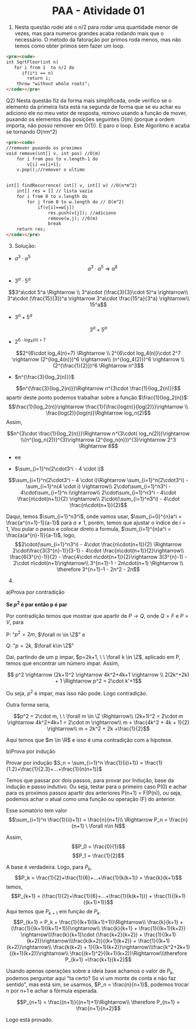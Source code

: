 # <center> PAA - Atividade 01


1. Nesta questão rodei até o n/2 para rodar uma quantidade menor de vezes, mas para numeros grandes acaba rodando mais que o necessário. O método da fatoração por primos roda menos, mas não temos como obter primos sem fazer um loop.
   
```html
<pre><code>
int SqrtFloor(int n)
   for i from 1  to n/2 do
      if(i*i == n)
        return i;
    throw "without whole roots";
</code></pre>
```
Q2) Nesta questão fiz da forma mais simplificada, onde verifico se o elemento da primeira lista está na segunda de forma que se eu achar eu adiciono ele no meu vetor de resposta, removo usando a função de mover, puxando os elementos das posições seguintes O(m) (porque a ordem importa, não posso remover em O(1)). E paro o loop. Este Algoritmo é acaba se tornando O(nm^2)

```html
<pre><code>
//remover puxando os proximos
void remove(int[] v, int pos) //O(m)
    for i from pos to v.length-1 do
        v[i] =v[i+1];
    v.pop();//remover o ultimo


int[] findRecurrence( int[] v, int[] w) //O(n*m^2)
    int[] res = [] // lista vazia
    for i from 0 to v.length do 
        for j from 0 to w.length do // O(m^2)
            if(v[i]==w[j])
                res.push(v[j]); //adiciono
                remove(w,j); //O(m)
                break
    return res;
</code></pre>
```

3. Solução:
* $a^3\cdot a^5$
$$a^3\cdot a^5 \Rightarrow a^8$$

* $3^a\cdot 5^a$

$$3^a\cdot 5^a \Rightarrow  \\ 3^a\cdot (\frac{3}{3}\cdot 5)^a \rightarrow\\ 3^a\cdot (\frac{15}{3})^a \rightarrow 3^a\cdot \frac{15^a}{3^a} \rightarrow\\ 15^a$$

* $3^a + 5^a$

$$3^a + 5^a$$


* $2^{6\cdot log_4(n)+7}$

$$2^{6\cdot log_4(n)+7} \Rightarrow \\ 2^{6\cdot log_4(n)}\cdot 2^7 \rightarrow (2^{log_4(n)})^6 \rightarrow\\ (n^{log_4(2)})^6 \rightarrow \\
(2^{\frac{1}{2}})^6 \Rightarrow n^3$$


 * $n^{\frac{3}{log_2(n)}}$

$$n^{\frac{3}{log_2(n)}}\Rightarrow n^{3\cdot \frac{1}{log_2(n)}}$$
apartir deste ponto podemos trabalhar sobre a função $\frac{1}{log_2(n)}$:
$$\frac{1}{log_2(n)}\rightarrow \frac{1}{\frac{log(n)}{log(2)}}\rightarrow \\ \frac{log(2)}{log(n)}\Rightarrow log_n(2)$$
Assim,

$$n^{3\cdot \frac{1}{log_2(n)}}\Rightarrow n^{3\cdot( log_n(2))}\rightarrow \\(n^{log_n(2)})^{3}\rightarrow (2^{log_n(n)})^{3}\rightarrow 2^3 \Rightarrow 8$$

* ee

* $\sum_{i=1}^n(2\cdot3^i - 4 \cdot i)$

$$\sum_{i=1}^n(2\cdot3^i - 4 \cdot i)\Rightarrow \sum_{i=1}^n(2\cdot3^i) - \sum_{i=1}^n(4 \cdot i) \rightarrow\\ 2\cdot\sum_{i=1}^n3^i - 4\cdot\sum_{i=1}^n i\rightarrow\\ 2\cdot\sum_{i=1}^n3^i - 4\cdot \frac{n\cdot(n+1)}{2} \rightarrow\\ 2\cdot(\sum_{i=1}^n3^i) - 4\cdot \frac{n\cdot(n+1)}{2}$$

Daqui, temos $\sum_{i=1}^n3^i$, onde vamos usar, $\sum_{i=0}^{n}a^i = \frac{a^{n+1}-1}{a-1}$ para $a\neq 1$, porém, temos que ajustar o indice de $i=1$, Vou pular o passo e colocar direto a formula, $\sum_{i=1}^{n}a^i = \frac{a(a^{n}-1)}{a-1}$, logo,
$$2\cdot(\sum_{i=1}^n3^i) - 4\cdot \frac{n\cdot(n+1)}{2} \Rightarrow 2\cdot\frac{3(3^{n}-1)}{3-1} - 4\cdot \frac{n\cdot(n+1)}{2}\rightarrow\\ \frac{6(3^{n}-1)}{2} - \frac{4\cdot n\cdot(n+1)}{2}\rightarrow 3(3^{n}-1) - 2\cdot n\cdot(n+1)\rightarrow\\ 3^{n+1}-1 - 2n\cdot(n+1) \Rightarrow \\ \therefore 3^{n+1}-1 - 2n^2 - 2n$$

4. 
a)Prova por contradição

**Se $p^2$ é par então p é par**

Por contradição temos que mostrar que apartir de $P\rightarrow Q$, onde $Q=F$ e $P=V$, para 

P: "$p^2 = 2m$, $\forall m \in \Z$" e

Q: "$p = 2k$, $\forall k\in \Z$"

Dai, partindo de um p impar, $p=2k+1, \ \ \forall k \in \Z$, aplicado em P, temos que encontrar um número impar. Assim,

$$ p^2 \rightarrow (2k+1)^2 \rightarrow 4k^2+4k+1 \rightarrow \\ 2(2k^+2k) + 1 \Rightarrow p^2 = 2\cdot k'+1$$

Ou seja, $p^2$ é impar, mas isso não pode. Logo contradição.

Outra forma seria,

$$p^2 = 2\cdot m, \ \ \forall m \in \Z \Rightarrow\\
(2k+1)^2 = 2\cdot m \rightarrow 4k^2+4k+1 = 2\cdot m \rightarrow\\ m = \frac{4k^2 + 4k + 1}{2} \rightarrow\\ m = 2k^2 + 2k +\frac{1}{2}$$

Aqui temos que $m \in \R$ e isso é uma contradição com a hipotese.



b)Prova por indução

Provar por indução $S_n = \sum_{i=1}^n  \frac{1}{i(i+1)} = \frac{1}{1.2}+\frac{1}{2.3}+...+\frac{1}{n(n+1)}$

Temos que passar por dois passos, para provar por Indução, base da indução e passo indutivo. Ou seja, testar para o primeiro caso P(0) e achar para os proximos passos apartir dos anteriores P(n+1) = F(P(n)), ou seja, podemos achar o atual como uma função ou operação (F) do anterior.

Esse somatório tem valor 
$$\sum_{i=1}^n \frac{1}{i(i+1)} = \frac{n}{n+1}\\ \Rightarrow P_n = \frac{n}{n+1} \ \forall n\in N$$

Assim,
$$P_0 = \frac{0}{1}$$
$$P_1 = \frac{1}{2}$$

A base é verdadeira. Logo, para $P_k$,
$$P_k = \frac{1}{2}+\frac{1}{6}+...+\frac{1}{k(k+1)} = \frac{k}{k+1}$$
temos,
$$P_{k+1} =  (\frac{1}{2}+\frac{1}{6}+...+\frac{1}{k(k+1)}) + \frac{1}{(k+1)((k+1)+1)}$$
Aqui temos que $P_{k+1}$ em função de $P_k$.
$$P_{k+1} =  P_k + \frac{1}{(k+1)((k+1)+1)}\Rightarrow\\ \frac{k}{k+1} + (\frac{1}{(k+1)((k+1)+1)})\rightarrow\\ \frac{k}{k+1} + \frac{1}{(k+1)(k+2)} \rightarrow\\\frac{k}{k+1}\cdot (\frac{k+2}{k+2}) + \frac{1}{(k+1)(k+2)}\rightarrow\\\frac{k(k+2)}{(k+1)(k+2)} + \frac{1}{(k+1)(k+2)}\rightarrow\\ \frac{k(k+2) + 1}{(k+1)(k+2)}\rightarrow\\\frac{k^2+2k+1}{(k+1)(k+2)}\rightarrow\\ \frac{(k+1)^2}{(k+1)(k+2)}\Rightarrow\\\therefore P_{k+1} =\frac{k+1}{k+2}$$

Usando apenas operações sobre a ideia base achamos o valor de $P_k$, podemos perguntar aqui "ta certo? So vi um monte de conta e não faz sentido", mas está sim, se usarmos, $P_n = \frac{n}{n+1}$, podemos trocar n por n+1 e achar a fórmula esperada.

$$P_{n+1} = \frac{(n+1)}{(n+1)+1}\Rightarrow\\ \therefore P_{n+1} = \frac{n+1}{n+2}$$

Logo está provado.